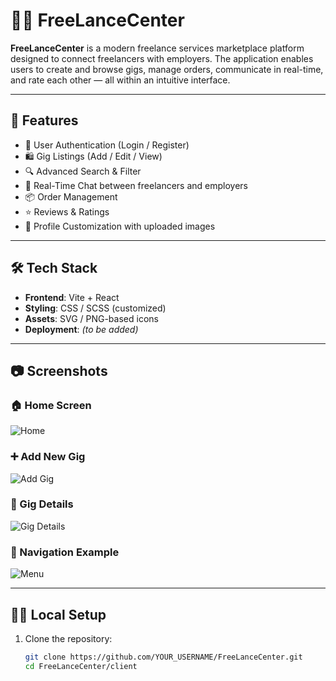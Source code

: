 # 🧑‍💻 FreeLanceCenter

**FreeLanceCenter** is a modern freelance services marketplace platform designed to connect freelancers with employers. The application enables users to create and browse gigs, manage orders, communicate in real-time, and rate each other — all within an intuitive interface.

---

## 🚀 Features

- 👤 User Authentication (Login / Register)
- 🛍️ Gig Listings (Add / Edit / View)
- 🔍 Advanced Search & Filter
- 💬 Real-Time Chat between freelancers and employers
- 📦 Order Management
- ⭐ Reviews & Ratings
- 📁 Profile Customization with uploaded images

---

## 🛠️ Tech Stack

- **Frontend**: Vite + React
- **Styling**: CSS / SCSS (customized)
- **Assets**: SVG / PNG-based icons
- **Deployment**: *(to be added)*

---

## 📷 Screenshots

### 🏠 Home Screen
![Home](https://github.com/user-attachments/assets/2d206568-fdf5-45c1-be95-a3ff3ac751d8)

### ➕ Add New Gig
![Add Gig](https://github.com/user-attachments/assets/9e70ab1f-1212-48e9-bc3b-d6f79d17bf58)

### 📄 Gig Details
![Gig Details](https://github.com/user-attachments/assets/9d3f33e6-b3d2-44cc-b7ff-0de36b8197e5)

### 🧭 Navigation Example
![Menu](https://github.com/user-attachments/assets/34a88420-deb6-4115-8cf2-093af2a2b62b)

---

## 🧑‍💻 Local Setup

1. Clone the repository:
   ```bash
   git clone https://github.com/YOUR_USERNAME/FreeLanceCenter.git
   cd FreeLanceCenter/client
